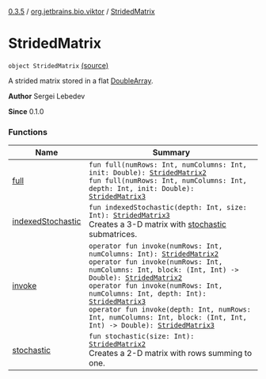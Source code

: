 [0.3.5](../../index.md) / [org.jetbrains.bio.viktor](../index.md) / [StridedMatrix](.)

# StridedMatrix

`object StridedMatrix` [(source)](https://github.com/JetBrains-Research/viktor/blob/0.3.5/src/main/kotlin/org/jetbrains/bio/viktor/StridedMatrix.kt#L9)

A strided matrix stored in a flat [DoubleArray](#).

**Author**
Sergei Lebedev

**Since**
0.1.0

### Functions

| Name | Summary |
|---|---|
| [full](full.md) | `fun full(numRows: Int, numColumns: Int, init: Double): `[`StridedMatrix2`](../-strided-matrix2/index.md)<br>`fun full(numRows: Int, numColumns: Int, depth: Int, init: Double): `[`StridedMatrix3`](../-strided-matrix3/index.md) |
| [indexedStochastic](indexed-stochastic.md) | `fun indexedStochastic(depth: Int, size: Int): `[`StridedMatrix3`](../-strided-matrix3/index.md)<br>Creates a 3-D matrix with [stochastic](stochastic.md) submatrices. |
| [invoke](invoke.md) | `operator fun invoke(numRows: Int, numColumns: Int): `[`StridedMatrix2`](../-strided-matrix2/index.md)<br>`operator fun invoke(numRows: Int, numColumns: Int, block: (Int, Int) -> Double): `[`StridedMatrix2`](../-strided-matrix2/index.md)<br>`operator fun invoke(numRows: Int, numColumns: Int, depth: Int): `[`StridedMatrix3`](../-strided-matrix3/index.md)<br>`operator fun invoke(depth: Int, numRows: Int, numColumns: Int, block: (Int, Int, Int) -> Double): `[`StridedMatrix3`](../-strided-matrix3/index.md) |
| [stochastic](stochastic.md) | `fun stochastic(size: Int): `[`StridedMatrix2`](../-strided-matrix2/index.md)<br>Creates a 2-D matrix with rows summing to one. |
